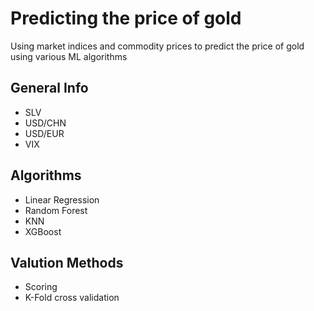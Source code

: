 # Predicting the price of gold
Using market indices and commodity prices to predict the price of gold using various ML algorithms

## General Info
* SLV
* USD/CHN
* USD/EUR
* VIX

## Algorithms
* Linear Regression
* Random Forest
* KNN
* XGBoost

## Valution Methods
* Scoring
* K-Fold cross validation
